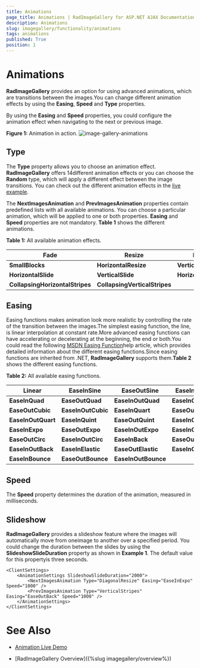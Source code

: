 ```yaml
---
title: Animations
page_title: Animations | RadImageGallery for ASP.NET AJAX Documentation
description: Animations
slug: imagegallery/functionality/animations
tags: animations
published: True
position: 1
---
```


# Animations



**RadImageGallery** provides an option for using advanced animations, which are transitions between the images.You can change different animation effects by using the **Easing**, **Speed** and **Type** properties.

By using the **Easing** and **Speed** properties, you could configure the animation effect when navigating to the next or previous image.

**Figure 1:** Animation in action.
![image-gallery-animations](images/image-gallery-animations.jpg)

## Type

The **Type** property allows you to choose an animation effect. **RadImageGallery** offers 14different animation effects or you can choose the **Random** type, which will apply a different effect between the image transitions. You can check out the different animation effects in the [live example](https://demos.telerik.com/aspnet-ajax/image-gallery/examples/functionality/animations/defaultcs.aspx).

The **NextImagesAnimation** and **PrevImagesAnimation** properties contain predefined lists with all available animations. You can choose a particular animation, which will be applied to one or both properties. **Easing** and **Speed** properties are not mandatory. **Table 1** shows the different animations.

**Table 1:** All available animation effects.


|  **Fade**  |  **Resize**  |  **Blocks**  |  **BigBlocks**  |
| ------ | ------ | ------ | ------ |
| **SmallBlocks** | **HorizontalResize** | **VerticalResize** | **DiagonalResize** |
| **HorizontalSlide** | **VerticalSlide** | **HorizontalStripes** | **VerticalStripes** |
| **CollapsingHorizontalStripes** | **CollapsingVerticalStripes** |||

## Easing

Easing functions makes animation look more realistic by controlling the rate of the transition between the images.The simplest easing function, the line, is linear interpolation at constant rate.More advanced easing functions can have accelerating or decelerating at the beginning, the end or both.You could read the following [MSDN Easing Function](https://msdn.microsoft.com/en-us/library/ee308751%28v=vs.110%29.aspx)help article, which provides detailed information about the different easing functions.Since easing functions are inherited from .NET, **RadImageGallery** supports them.**Table 2** shows the different easing functions.

**Table 2:** All available easing functions.


|  **Linear**  |  **EaseInSine**  |  **EaseOutSine**  |  **EaseInOutSine**  |
| ------ | ------ | ------ | ------ |
| **EaseInQuad** | **EaseOutQuad** | **EaseInOutQuad** | **EaseInCubic** |
| **EaseOutCubic** | **EaseInOutCubic** | **EaseInQuart** | **EaseOutQuart** |
| **EaseInOutQuart** | **EaseInQuint** | **EaseOutQuint** | **EaseInOutQuint** |
| **EaseInExpo** | **EaseOutExpo** | **EaseInOutExpo** | **EaseInCirc** |
| **EaseOutCirc** | **EaseInOutCirc** | **EaseInBack** | **EaseOutBack** |
| **EaseInOutBack** | **EaseInElastic** | **EaseOutElastic** | **EaseInOutElastic** |
| **EaseInBounce** | **EaseOutBounce** | **EaseInOutBounce** ||

## Speed

The **Speed** property determines the duration of the animation, measured in milliseconds.

## Slideshow

**RadImageGallery** provides a slideshow feature where the images will automatically move from oneimage to another over a specified period. You could change the duration between the slides by using the **SlideshowSlideDuration** property as shown in **Example 1**. The default value for this propertyis three seconds.

````ASPNET
<ClientSettings>
	<AnimationSettings SlideshowSlideDuration="2000">
		<NextImagesAnimation Type="DiagonalResize" Easing="EaseInExpo" Speed="1000" /> 
		<PrevImagesAnimation Type="VerticalStripes" Easing="EaseOutBack" Speed="1000" />
	</AnimationSettings>
</ClientSettings>
````



# See Also

 * [Animation Live Demo](https://demos.telerik.com/aspnet-ajax/image-gallery/examples/functionality/animations/defaultcs.aspx)

 * [RadImageGallery Overview]({%slug imagegallery/overview%})

